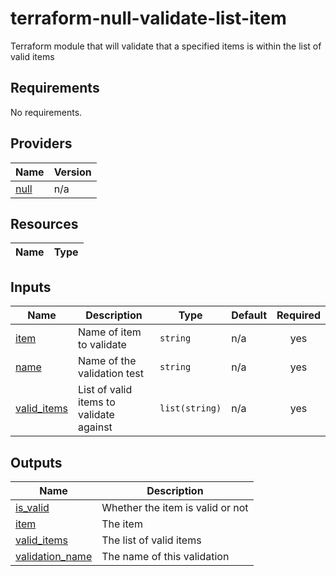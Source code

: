 # terraform-null-validate-list-item

Terraform module that will validate that a specified items is within the list of valid items

<!-- BEGIN TFDOCS -->
## Requirements

No requirements.

## Providers

| Name | Version |
|------|---------|
| <a name="provider_null"></a> [null](#provider\_null) | n/a |

## Resources

| Name | Type |
|------|------|

## Inputs

| Name | Description | Type | Default | Required |
|------|-------------|------|---------|:--------:|
| <a name="input_item"></a> [item](#input\_item) | Name of item to validate | `string` | n/a | yes |
| <a name="input_name"></a> [name](#input\_name) | Name of the validation test | `string` | n/a | yes |
| <a name="input_valid_items"></a> [valid\_items](#input\_valid\_items) | List of valid items to validate against | `list(string)` | n/a | yes |

## Outputs

| Name | Description |
|------|-------------|
| <a name="output_is_valid"></a> [is\_valid](#output\_is\_valid) | Whether the item is valid or not |
| <a name="output_item"></a> [item](#output\_item) | The item |
| <a name="output_valid_items"></a> [valid\_items](#output\_valid\_items) | The list of valid items |
| <a name="output_validation_name"></a> [validation\_name](#output\_validation\_name) | The name of this validation |

<!-- END TFDOCS -->
